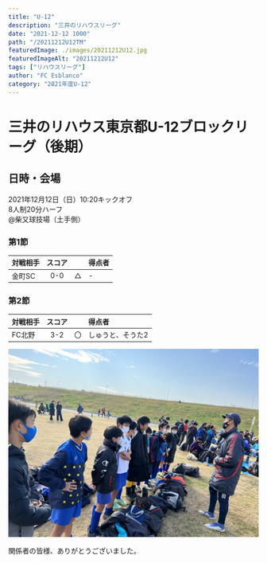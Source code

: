 ```yaml
---
title: "U-12"
description: "三井のリハウスリーグ"
date: "2021-12-12 1000"
path: "/20211212U12TM"
featuredImage: ./images/20211212U12.jpg
featuredImageAlt: "20211212U12"
tags: ["リハウスリーグ"]
author: "FC Esblanco"
category: "2021年度U-12"
---
```


# 三井のリハウス東京都U-12ブロックリーグ（後期）

## 日時・会場

2021年12月12日（日）10:20キックオフ <br>
8人制20分ハーフ<br>
@柴又球技場（土手側）

### 第1節

| 対戦相手| スコア |   | 得点者  |
|:----|:------:|:-:|:--------|
| 金町SC | 0-0 | △ |-|

### 第2節

| 対戦相手| スコア |   | 得点者  |
|:----|:------:|:-:|:--------|
| FC北野 | 3-2 | 〇 |しゅうと、そうた2|


![20211212U12](./images/20211212U12B.jpg "U12TM")


関係者の皆様、ありがとうございました。
